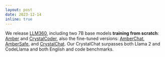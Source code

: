 ```yaml
---
layout: post
date: 2023-12-14
inline: true
---
```


We release [LLM360](https://www.llm360.ai/),  including two 7B base models **training from scratch**: [Amber](https://huggingface.co/LLM360/Amber) and [CrystalCoder](https://huggingface.co/LLM360/CrystalCoder), also the fine-tuned versions: [AmberChat](https://huggingface.co/LLM360/AmberChat), [AmberSafe](https://huggingface.co/LLM360/AmberSafe), and [CrystalChat](https://huggingface.co/LLM360/CrystalChat). Our CrystalChat surpasses both Llama 2 and CodeLlama and both English and code benchmarks.
